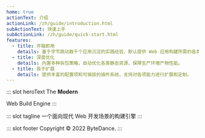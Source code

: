 ```yaml
---
home: true
actionText: 介绍
actionLink: /zh/guide/introduction.html
subActionText: 快速上手
subActionLink: /zh/guide/quick-start.html
features:
  - title: 开箱即用
    details: 基于字节跳动数千个应用沉淀的实践经验，默认提供 Web 应用构建所需的各类能力。
  - title: 深度优化
    details: 内置多种拆包策略，自动优化各类静态资源，保障生产环境产物性能。
  - title: 易于扩展
    details: 提供丰富的配置项和可插拔的插件系统，支持对各项能力进行扩展和定制。
---
```


::: slot heroText
The <b class="gradient">Modern</b>

Web Build Engine
:::

::: slot tagline
一个面向现代 Web 开发场景的构建引擎
:::

::: slot footer
Copyright © 2022 ByteDance.
:::
